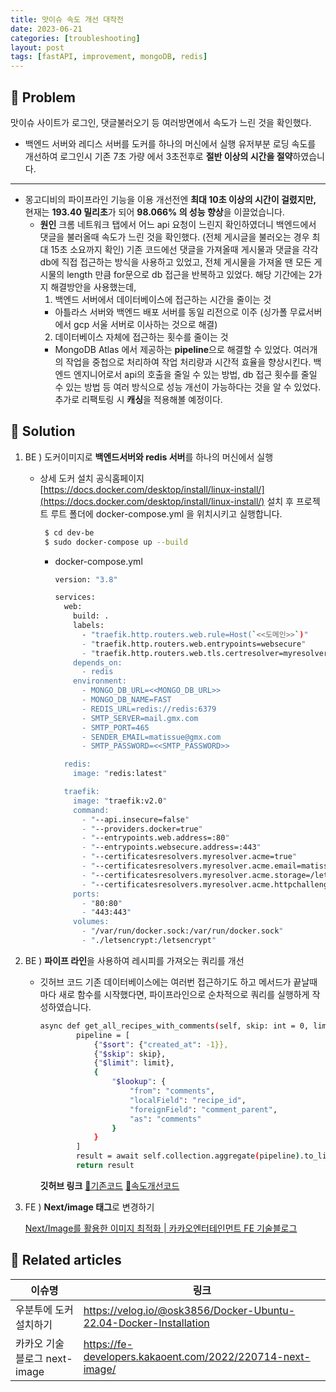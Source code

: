 ```yaml
---
title: 맛이슈 속도 개선 대작전
date: 2023-06-21
categories: [troubleshooting]
layout: post
tags: [fastAPI, improvement, mongoDB, redis]
---
```


## 🤔 Problem

맛이슈 사이트가 로그인, 댓글불러오기 등 여러방면에서 속도가 느린 것을 확인했다.

- 백엔드 서버와 레디스 서버를 도커를 하나의 머신에서 실행
  유저부분 로딩 속도를 개선하여 로그인시 기존 7초 가량 에서 3초전후로 **절반 이상의 시간을 절약**하였습니다.

---

- 몽고디비의 파이프라인 기능을 이용
  개선전엔 **최대 10초 이상의 시간이 걸렸지만,** 현재는 **193.40 밀리초**가 되어 **98.066% 의 성능 향상**을 이끌었습니다.
  - **원인**
    크롬 네트워크 탭에서 어느 api 요청이 느린지 확인하였더니 백엔드에서 댓글을 불러올때 속도가 느린 것을 확인했다. (전체 게시글을 불러오는 경우 최대 15초 소요까지 확인)
    기존 코드에선 댓글을 가져올때 게시물과 댓글을 각각 db에 직접 접근하는 방식을 사용하고 있었고, 전체 게시물을 가져올 땐 모든 게시물의 length 만큼 for문으로 db 접근을 반복하고 있었다.
    해당 기간에는 2가지 해결방안을 사용했는데,
    1. 백엔드 서버에서 데이터베이스에 접근하는 시간을 줄이는 것
    - 아틀라스 서버와 백엔드 배포 서버를 동일 리전으로 이주 (싱가폴 무료서버에서 gcp 서울 서버로 이사하는 것으로 해결)
    2. 데이터베이스 자체에 접근하는 횟수를 줄이는 것
    - MongoDB Atlas 에서 제공하는 **pipeline**으로 해결할 수 있었다.
      여러개의 작업을 중첩으로 처리하여 작업 처리량과 시간적 효율을 향상시킨다.
      백엔드 엔지니어로서 api의 호출을 줄일 수 있는 방법, db 접근 횟수를 줄일 수 있는 방법 등 여러 방식으로 성능 개선이 가능하다는 것을 알 수 있었다.
      추가로 리팩토링 시 **캐싱**을 적용해볼 예정이다.

## 🌱 Solution

1. BE ) 도커이미지로 **백엔드서버와 redis 서버**를 하나의 머신에서 실행

   - 상세
     도커 설치 공식홈페이지
     [https://docs.docker.com/desktop/install/linux-install/](https://docs.docker.com/desktop/install/linux-install/)
     설치 후 프로젝트 루트 폴더에 docker-compose.yml 을 위치시키고 실행합니다.

     ```bash
      $ cd dev-be
      $ sudo docker-compose up --build
     ```

     - docker-compose.yml

       ```bash
       version: "3.8"

       services:
         web:
           build: .
           labels:
             - "traefik.http.routers.web.rule=Host(`<<도메인>>`)"
             - "traefik.http.routers.web.entrypoints=websecure"
             - "traefik.http.routers.web.tls.certresolver=myresolver"
           depends_on:
             - redis
           environment:
             - MONGO_DB_URL=<<MONGO_DB_URL>>
             - MONGO_DB_NAME=FAST
             - REDIS_URL=redis://redis:6379
             - SMTP_SERVER=mail.gmx.com
             - SMTP_PORT=465
             - SENDER_EMAIL=matissue@gmx.com
             - SMTP_PASSWORD=<<SMTP_PASSWORD>>

         redis:
           image: "redis:latest"

         traefik:
           image: "traefik:v2.0"
           command:
             - "--api.insecure=false"
             - "--providers.docker=true"
             - "--entrypoints.web.address=:80"
             - "--entrypoints.websecure.address=:443"
             - "--certificatesresolvers.myresolver.acme=true"
             - "--certificatesresolvers.myresolver.acme.email=matissue@gmx.com"
             - "--certificatesresolvers.myresolver.acme.storage=/letsencrypt/acme.json"
             - "--certificatesresolvers.myresolver.acme.httpchallenge.entrypoint=web"
           ports:
             - "80:80"
             - "443:443"
           volumes:
             - "/var/run/docker.sock:/var/run/docker.sock"
             - "./letsencrypt:/letsencrypt"

       ```

2. BE ) **파이프 라인**을 사용하여 레시피를 가져오는 쿼리를 개선
   - 깃허브 코드
     기존 데이터베이스에는 여러번 접근하기도 하고 메서드가 끝날때마다 새로 함수를 시작했다면, 파이프라인으로 순차적으로 쿼리를 실행하게 작성하였습니다.
     ```bash
     async def get_all_recipes_with_comments(self, skip: int = 0, limit: int = 160):
             pipeline = [
                 {"$sort": {"created_at": -1}},
                 {"$skip": skip},
                 {"$limit": limit},
                 {
                     "$lookup": {
                         "from": "comments",
                         "localField": "recipe_id",
                         "foreignField": "comment_parent",
                         "as": "comments"
                     }
                 }
             ]
             result = await self.collection.aggregate(pipeline).to_list(length=None)
             return result
     ```
     **깃허브 링크**
     [🔗기존코드](https://github.com/YubinShin/matissue-BE/blob/8766a33fedae29baa51fd6de711bf41033d1fe74/dao/recipe_dao.py)
     [🔗속도개선코드](https://github.com/YubinShin/matissue-BE/blob/2b0e8c1a4e1dfa4032e8ea56b33f324bd5d33116/dao/recipe_dao.py)
3. FE ) **Next/image 태그**로 변경하기

   [Next/Image를 활용한 이미지 최적화 | 카카오엔터테인먼트 FE 기술블로그](https://fe-developers.kakaoent.com/2022/220714-next-image/)

## 📎 Related articles

| 이슈명                        | 링크                                                              |
| ----------------------------- | ----------------------------------------------------------------- |
| 우분투에 도커 설치하기        | https://velog.io/@osk3856/Docker-Ubuntu-22.04-Docker-Installation |
| 카카오 기술 블로그 next-image | https://fe-developers.kakaoent.com/2022/220714-next-image/        |
